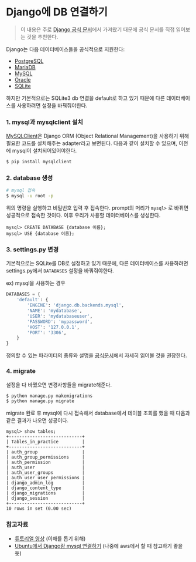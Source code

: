 # Django에 DB 연결하기

> 이 내용은 주로 [Django 공식 문서](https://docs.djangoproject.com/en/3.1/)에서 가져왔기 때문에 공식 문서를 직접 읽어보는 것을 추천한다.



Django는 다음 데이터베이스들을 공식적으로 지원한다:

- [PostgreSQL](https://docs.djangoproject.com/en/3.1/ref/databases/#postgresql-notes)
- [MariaDB](https://docs.djangoproject.com/en/3.1/ref/databases/#mariadb-notes)
- [MySQL](https://docs.djangoproject.com/en/3.1/ref/databases/#mysql-notes)
- [Oracle](https://docs.djangoproject.com/en/3.1/ref/databases/#oracle-notes)
- [SQLite](https://docs.djangoproject.com/en/3.1/ref/databases/#sqlite-notes)

하지만 기본적으로는 SQLite3 db 연결을 default로 하고 있기 때문에 다른 데이터베이스를 사용하려면 설정을 바꿔줘야한다.



### 1. mysql과 mysqlclient 설치

[MySQLClient](https://pypi.org/project/mysqlclient/)은 Django ORM (Object Relational Management)을 사용하기 위해 필요한 코드를 설치해주는 adapter라고 보면된다. 다음과 같이 설치할 수 있으며, 이전에 mysql이 설치되어있어야한다.

```bash
$ pip install mysqlclient 
```



### 2. database 생성

```bash
# mysql 접속
$ mysql -u root -p
```

위의 명령을 실행하고 비밀번호 입력 후 접속한다. prompt의 머리가 `mysql>` 로 바뀌면 성공적으로 접속한 것이다. 이후 우리가 사용할 데이터베이스를 생성한다.

```mysql
mysql> CREATE DATABASE {database 이름};
mysql> USE {database 이름};
```



### 3. settings.py 변경

기본적으로는 SQLite를 DB로 설정하고 있기 때문에, 다른 데이터베이스를 사용하려면 settings.py에서 `DATABASES` 설정을 바꿔줘야한다.

ex) mysql을 사용하는 경우

```python
DATABASES = {
    'default': {
        'ENGINE': 'django.db.backends.mysql',
        'NAME': 'mydatabase',
        'USER': 'mydatabaseuser',
        'PASSWORD': 'mypassword',
        'HOST': '127.0.0.1',
        'PORT': '3306',
    }
}
```

정의할 수 있는 파라미터의 종류와 설명을 [공식문서](https://docs.djangoproject.com/en/3.1/ref/settings/#std:setting-DATABASE-ENGINE)에서 자세히 읽어볼 것을 권장한다.



### 4. migrate

설정을 다 바꿨으면 변경사항들을 migrate해준다.

```bash
$ python manage.py makemigrations
$ python manage.py migrate
```

migrate 완료 후 mysql에 다시 접속해서 database에서 테이블 조회를 했을 때 다음과 같은 결과가 나오면 성공이다.

```mysql
mysql> show tables;
+----------------------------+
| Tables_in_practice         |
+----------------------------+
| auth_group                 |
| auth_group_permissions     |
| auth_permission            |
| auth_user                  |
| auth_user_groups           |
| auth_user_user_permissions |
| django_admin_log           |
| django_content_type        |
| django_migrations          |
| django_session             |
+----------------------------+
10 rows in set (0.00 sec)
```





### 참고자료

- [튜토리얼 영상](https://www.youtube.com/watch?v=SNyCV8vOr-g) (이해를 돕기 위해)
- [Ubuntu에서 Django랑 mysql 연결하기](https://www.digitalocean.com/community/tutorials/how-to-create-a-django-app-and-connect-it-to-a-database) (나중에 aws에서 할 때 참고하기 좋을 듯)


